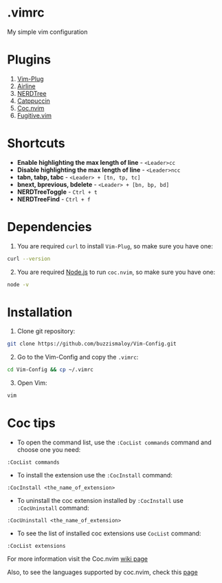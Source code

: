 # .vimrc

My simple vim configuration

# Plugins

1. [Vim-Plug](https://github.com/junegunn/vim-plug)
2. [Airline](https://github.com/vim-airline/vim-airline)
3. [NERDTree](https://github.com/preservim/nerdtree)
4. [Catppuccin](https://github.com/catppuccin/vim)
5. [Coc.nvim](https://github.com/neoclide/coc.nvim)
6. [Fugitive.vim](https://github.com/tpope/vim-fugitive)

# Shortcuts

* **Enable highlighting the max length of line** - `<Leader>cc`
* **Disable highlighting the max length of line** - `<Leader>ncc`
* **tabn, tabp, tabc** - `<Leader> + [tn, tp, tc]`
* **bnext, bprevious, bdelete** - `<Leader> + [bn, bp, bd]`
* **NERDTreeToggle** - `Ctrl + t`
* **NERDTreeFind** - `Ctrl + f`

# Dependencies

1. You are required `curl` to install `Vim-Plug`, so make sure you have one:
```bash
curl --version
```
2. You are required [Node.js](https://nodejs.org/en/download/package-manager/all) to run `coc.nvim`,
   so make sure you have one:
```bash
node -v
```

# Installation

1. Clone git repository:
```bash
git clone https://github.com/buzzismaloy/Vim-Config.git
```
2. Go to the Vim-Config and copy the `.vimrc`:
```bash
cd Vim-Config && cp ~/.vimrc
```
3. Open Vim:
```bash
vim
```

# Coc tips

* To open the command list, use the `:CocList commands` command and choose one you need:
```
:CocList commands
```
* To install the extension use the `:CocInstall` command:
```
:CocInstall <the_name_of_extension>
```
* To uninstall the coc extension installed by `:CocInstall` use `:CocUninstall` command:
```
:CocUninstall <the_name_of_extension>
```
* To see the list of installed coc extensions use `CocList` command:
```
:CocList extensions
```

For more information visit the Coc.nvim [wiki page](https://github.com/neoclide/coc.nvim/wiki)

Also, to see the languages supported by coc.nvim, check
this [page](https://github.com/neoclide/coc.nvim/wiki/Language-servers#supported-features)
